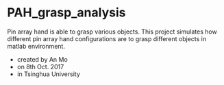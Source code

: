# PAH_grasp_analysis

Pin array hand is able to grasp various objects. This project simulates how different pin array hand configurations are to grasp different objects in matlab environment.

- created by An Mo
- on 8th Oct. 2017
- in Tsinghua University
